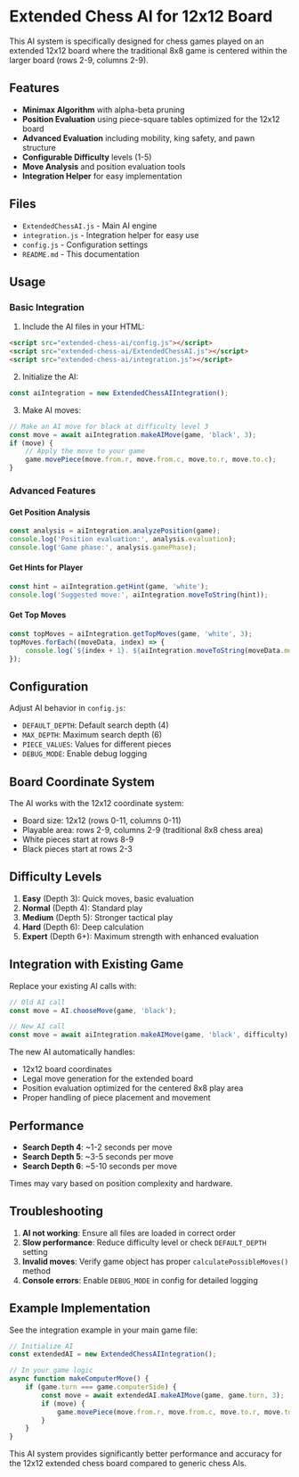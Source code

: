 # Extended Chess AI for 12x12 Board

This AI system is specifically designed for chess games played on an extended 12x12 board where the traditional 8x8 game is centered within the larger board (rows 2-9, columns 2-9).

## Features

- **Minimax Algorithm** with alpha-beta pruning
- **Position Evaluation** using piece-square tables optimized for the 12x12 board
- **Advanced Evaluation** including mobility, king safety, and pawn structure
- **Configurable Difficulty** levels (1-5)
- **Move Analysis** and position evaluation tools
- **Integration Helper** for easy implementation

## Files

- `ExtendedChessAI.js` - Main AI engine
- `integration.js` - Integration helper for easy use
- `config.js` - Configuration settings
- `README.md` - This documentation

## Usage

### Basic Integration

1. Include the AI files in your HTML:
```html
<script src="extended-chess-ai/config.js"></script>
<script src="extended-chess-ai/ExtendedChessAI.js"></script>
<script src="extended-chess-ai/integration.js"></script>
```

2. Initialize the AI:
```javascript
const aiIntegration = new ExtendedChessAIIntegration();
```

3. Make AI moves:
```javascript
// Make an AI move for black at difficulty level 3
const move = await aiIntegration.makeAIMove(game, 'black', 3);
if (move) {
    // Apply the move to your game
    game.movePiece(move.from.r, move.from.c, move.to.r, move.to.c);
}
```

### Advanced Features

#### Get Position Analysis
```javascript
const analysis = aiIntegration.analyzePosition(game);
console.log('Position evaluation:', analysis.evaluation);
console.log('Game phase:', analysis.gamePhase);
```

#### Get Hints for Player
```javascript
const hint = aiIntegration.getHint(game, 'white');
console.log('Suggested move:', aiIntegration.moveToString(hint));
```

#### Get Top Moves
```javascript
const topMoves = aiIntegration.getTopMoves(game, 'white', 3);
topMoves.forEach((moveData, index) => {
    console.log(`${index + 1}. ${aiIntegration.moveToString(moveData.move)} (${moveData.score})`);
});
```

## Configuration

Adjust AI behavior in `config.js`:

- `DEFAULT_DEPTH`: Default search depth (4)
- `MAX_DEPTH`: Maximum search depth (6)
- `PIECE_VALUES`: Values for different pieces
- `DEBUG_MODE`: Enable debug logging

## Board Coordinate System

The AI works with the 12x12 coordinate system:
- Board size: 12x12 (rows 0-11, columns 0-11)
- Playable area: rows 2-9, columns 2-9 (traditional 8x8 chess area)
- White pieces start at rows 8-9
- Black pieces start at rows 2-3

## Difficulty Levels

1. **Easy** (Depth 3): Quick moves, basic evaluation
2. **Normal** (Depth 4): Standard play
3. **Medium** (Depth 5): Stronger tactical play
4. **Hard** (Depth 6): Deep calculation
5. **Expert** (Depth 6+): Maximum strength with enhanced evaluation

## Integration with Existing Game

Replace your existing AI calls with:

```javascript
// Old AI call
const move = AI.chooseMove(game, 'black');

// New AI call
const move = await aiIntegration.makeAIMove(game, 'black', difficulty);
```

The new AI automatically handles:
- 12x12 board coordinates
- Legal move generation for the extended board
- Position evaluation optimized for the centered 8x8 play area
- Proper handling of piece placement and movement

## Performance

- **Search Depth 4**: ~1-2 seconds per move
- **Search Depth 5**: ~3-5 seconds per move
- **Search Depth 6**: ~5-10 seconds per move

Times may vary based on position complexity and hardware.

## Troubleshooting

1. **AI not working**: Ensure all files are loaded in correct order
2. **Slow performance**: Reduce difficulty level or check `DEFAULT_DEPTH` setting
3. **Invalid moves**: Verify game object has proper `calculatePossibleMoves()` method
4. **Console errors**: Enable `DEBUG_MODE` in config for detailed logging

## Example Implementation

See the integration example in your main game file:

```javascript
// Initialize AI
const extendedAI = new ExtendedChessAIIntegration();

// In your game logic
async function makeComputerMove() {
    if (game.turn === game.computerSide) {
        const move = await extendedAI.makeAIMove(game, game.turn, 3);
        if (move) {
            game.movePiece(move.from.r, move.from.c, move.to.r, move.to.c);
        }
    }
}
```

This AI system provides significantly better performance and accuracy for the 12x12 extended chess board compared to generic chess AIs.
